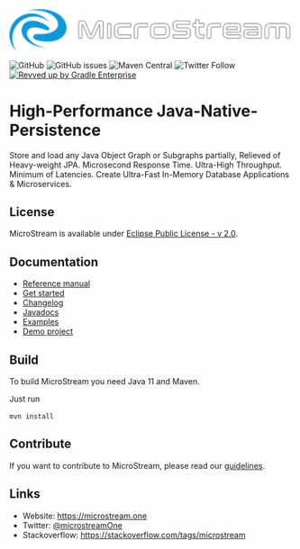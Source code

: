 <img src="./etc/images/logo.svg" width="500px">

![GitHub](https://img.shields.io/github/license/microstream-one/microstream?style=for-the-badge)
![GitHub issues](https://img.shields.io/github/issues/microstream-one/microstream?style=for-the-badge)
![Maven Central](https://img.shields.io/maven-central/v/one.microstream/microstream-base?style=for-the-badge&versionSuffix=-MS-GA)
![Twitter Follow](https://img.shields.io/twitter/follow/microstreamOne?style=for-the-badge)
[![Revved up by Gradle Enterprise](https://img.shields.io/badge/Revved%20up%20by-Gradle%20Enterprise-06A0CE?logo=Gradle&labelColor=02303A)](https://ge.microstream.one/scans)

# High-Performance Java-Native-Persistence

Store and load any Java Object Graph or Subgraphs partially, Relieved of Heavy-weight JPA. Microsecond Response Time. Ultra-High Throughput. Minimum of Latencies. Create Ultra-Fast In-Memory Database Applications & Microservices.

## License

MicroStream is available under [Eclipse Public License - v 2.0](LICENSE).

## Documentation

- [Reference manual](https://docs.microstream.one/manual)
- [Get started](https://docs.microstream.one/manual/storage/getting-started.html)
- [Changelog](https://docs.microstream.one/manual/intro/changelog.html)
- [Javadocs](https://docs.microstream.one/api)
- [Examples](/examples)
- [Demo project](https://github.com/microstream-one/bookstore-demo)

## Build

To build MicroStream you need Java 11 and Maven.

Just run

```
mvn install
```

## Contribute

If you want to contribute to MicroStream, please read our [guidelines](CONTRIBUTING.md).

## Links

- Website: <https://microstream.one>
- Twitter: [@microstreamOne](https://twitter.com/microstreamOne)
- Stackoverflow: https://stackoverflow.com/tags/microstream
